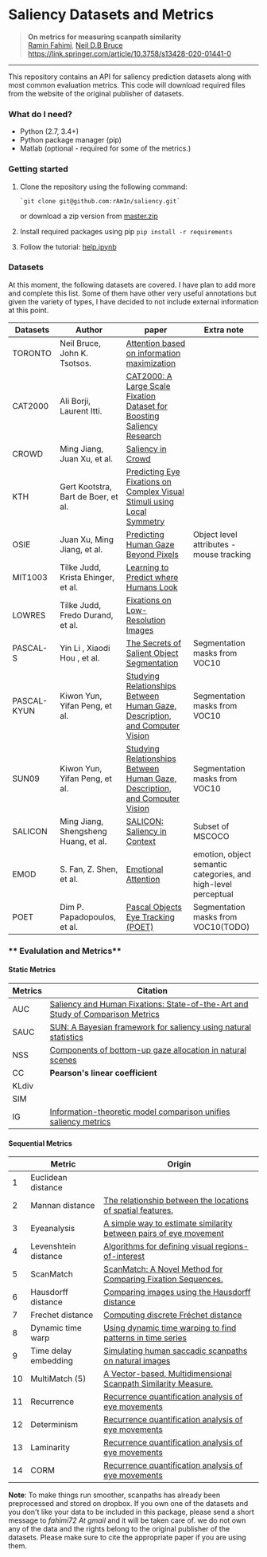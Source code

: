 # Saliency Datasets and Metrics


> **On metrics for measuring scanpath similarity**<br>
> [Ramin Fahimi](https://www.raminfahimi.com), [Neil D.B Bruce](https://socs.uoguelph.ca/~brucen/)<br>
> https://link.springer.com/article/10.3758/s13428-020-01441-0


---



This repository contains an API for saliency prediction datasets along with most common evaluation metrics. This code will download required files from the website of the original publisher of datasets.



### **What do I need?**
 -   Python (2.7, 3.4+)
 -   Python package manager (pip)
 -   Matlab (optional - required for some of the metrics.)


### **Getting started**

 1. Clone the repository using the following command:

		`git clone git@github.com:rAm1n/saliency.git`

	or download a zip version from [master.zip](https://github.com/rAm1n/saliency/archive/master.zip)
2. Install required packages using pip
             `pip install -r requirements`

3. Follow the tutorial:  [help.ipynb](https://github.com/rAm1n/saliency/blob/master/help.ipynb)

### **Datasets**

At this moment, the following datasets are covered. I have plan to add more and complete this list. Some of them have other very useful annotations but given the variety of  types, I have decided to not include external information at this point.


|         Datasets       | Author  | paper                         |Extra note                      |
|----------------|---------------|----------------|-----------------------------|
|TORONTO| Neil Bruce, John K. Tsotsos. |  [Attention based on information maximization ](http://journalofvision.org/7/9/950/)            |           |
|CAT2000          |Ali Borji, Laurent Itti. | [CAT2000: A Large Scale Fixation Dataset for Boosting Saliency Research ](http://arxiv.org/abs/1505.03581)            ||
|CROWD          |Ming Jiang, Juan Xu, et al. | [Saliency in Crowd ](http://www.ece.nus.edu.sg/stfpage/eleqiz/publications/pdf/crowd_eccv14.pdf)            |            |
|KTH          |Gert Kootstra, Bart de Boer, et al.  | [Predicting Eye Fixations on Complex Visual Stimuli using Local Symmetry ](http://www.csc.kth.se/~kootstra/index.php?item=602&menu=&file=http://dx.doi.org/10.1007/s12559-010-9089-5)            |            |
|OSIE          |Juan Xu, Ming Jiang, et al. | [Predicting Human Gaze Beyond Pixels](http://www.ece.nus.edu.sg/stfpage/eleqiz/publications/pdf/saliency_jov14.pdf)            |Object level attributes - mouse tracking          |
|MIT1003          |Tilke Judd, Krista Ehinger, et al.  | [Learning to Predict where Humans Look](http://people.csail.mit.edu/tjudd/WherePeopleLook/Docs/wherepeoplelook.pdf)            |            |
|LOWRES          |Tilke Judd, Fredo Durand, et al. | [Fixations on Low-Resolution Images](http://www.journalofvision.org/content/11/4/14.full.pdf+html)            |           |
|PASCAL-S          |Yin Li , Xiaodi Hou , et al. | [The Secrets of Salient Object Segmentation](http://openaccess.thecvf.com/content_cvpr_2014/papers/Li_The_Secrets_of_2014_CVPR_paper.pdf)            |Segmentation masks from VOC10            |
|PASCAL-KYUN          |Kiwon Yun, Yifan Peng, et al. | [Studying Relationships Between Human Gaze, Description, and Computer Vision](https://www3.cs.stonybrook.edu/~kyun/papers/kiwon_cvpr13_gaze.pdf)            |Segmentation masks from VOC10    |
|SUN09          |Kiwon Yun, Yifan Peng, et al. | [Studying Relationships Between Human Gaze, Description, and Computer Vision](https://www3.cs.stonybrook.edu/~kyun/papers/kiwon_cvpr13_gaze.pdf)            |Segmentation masks from VOC10    |
|SALICON          |Ming Jiang, Shengsheng Huang, et al.| [SALICON: Saliency in Context](http://www-users.cs.umn.edu/~qzhao/publications/pdf/salicon_cvpr15.pdf) |Subset of MSCOCO          |
|EMOD          |S. Fan, Z. Shen, et al. | [Emotional Attention](https://nus-sesame.top/emotionalattention/) |emotion, object semantic categories, and high-level perceptual           |
|POET          | Dim P. Papadopoulos, et al. | [Pascal Objects Eye Tracking (POET) ](http://calvin.inf.ed.ac.uk/datasets/poet-dataset/)            |Segmentation masks from VOC10(TODO)            |


<!-- **Let's get started**: -->

<!-- A jupyter notebook version of this tutorial has been added:  [help.ipynb](https://github.com/rAm1n/saliency/blob/master/help.ipynb) -->

<!--

	"""
		Assuming that:

		N = Number of examples
		O = Number of observers
		F = Number of fixations
		D = Fixation spec (posX, posY, Duration, Start, End)

		* If the ordering is constant across images and represents specific observers,
		* it has been preserved (exp. OSIE).
	"""

    from saliency.dataset import SaliencyDataset
    dataset = SaliencyDataset()

	# Dataset files will be stored in ~/tmp/saliency.
	# Consider passing a config dict to change it accordingly
		CONFIG = {
			'data_path' : os.path.expanduser('~/tmp/saliency/'),
			'auto_download' : True,
			}
		dataset = SaliencyDataset(config=CONFIG)

	# get list of currenly converted datsets.
	dataset.dataset_names()
	['TORONTO', 'CAT2000', 'CROWD', 'SALICON', 'LOWRES',\
		 'KTH', 'OSIE', 'MIT1003', 'PASCAL-S', 'EMOD', 'POET',\
		 'PASCAL-KYUN', 'SUN09']

	# Load your favourite dataset.
   	 dataset.load('OSIE')

	# list of annotations available for the chosen dataset.
	 dataset.data_type
	>>> array([u'heatmap', u'sequence', u'sequence_mouse_lab', u'sequence_mouse_amt'], dtype='<U18')

	# from now on, 'get' function will be your friend.
	# It can retrieve and return scanpaths. use one of the keys from data_type
	sequence = dataset.get('sequence') # return a np array. (N,O,F,D)

	# Or only the path to heatmaps
	heatmap_path = dataset.get('heatmap_path') # will return a list of paths

	# Or it can read and return stimuli in numpy format
	stimuli = dataset.get('stimuli') # will return np array (N, W, H, 3)

	# Consider passing a list of index if not everything is needed.
	samples = dataset.get('stimuli_path', index=range(10))

	# Also a list of Users if you only need specific observers from the dataset
	seqs = dataset.get('sequence', index=range(100), users=range(2,10))

	# Some metrics like AUC need fixation maps instead of heatmaps (N, W, H)
	fixations = dataset.get('fixation', index=range(10))




### **Processing & filtering scanpaths.**

Eye-tracking data and specifically scanpath always have errors and out of boundary fixation points.

    # Fixations in percntile format according to image resolution (N,O,F,D)
    sequence = dataset.get('sequence', percentile=True)

	# Remove out of boundary fixations:
	sequence = dataset.get('sequence', percentile=True, modify='remove')
	# or bring them back right inside boundary.
	sequence = dataset.get('sequence', percentile=True, modify='fix')
 -->


### ** Evalulation and Metrics**


#### Static Metrics




|         Metrics       |Citation                          |                          
|----------------|-------------------------------|
|AUC | [Saliency and Human Fixations: State-of-the-Art and Study of Comparison Metrics](https://ieeexplore.ieee.org/document/6751253) |
|SAUC  | [SUN: A Bayesian framework for saliency using natural statistics](https://jov.arvojournals.org/article.aspx?articleid=2297284) |
|NSS          | [Components of bottom-up gaze allocation in natural scenes](https://jov.arvojournals.org/article.aspx?articleid=2132474) |          
|CC          | **Pearson's linear coefficient** |      
|KLdiv          | |   
|SIM          | |   
|IG       | [Information-theoretic model comparison unifies saliency metrics](https://www.pnas.org/content/112/52/16054)|   


#### Sequential Metrics



|    | Metric               | Origin |
|----|----------------------|----------|
| 1  | Euclidean distance   |          |
| 2  | Mannan distance      |  [The relationship between the locations of spatial features.](https://www.ncbi.nlm.nih.gov/pubmed/9061830)        |
| 3  | Eyeanalysis          | [A simple way to estimate similarity between pairs of eye movement](https://bop.unibe.ch/JEMR/article/view/2326)        |
| 4  | Levenshtein distance |    [Algorithms for defining visual regions-of-interest](https://ieeexplore.ieee.org/document/877520)      |
| 5  | ScanMatch            |  [ScanMatch: A Novel Method for Comparing Fixation Sequences.](https://seis.bristol.ac.uk/~psidg/ScanMatch/CMTG2010.pdf)        |
| 6  | Hausdorff distance   |    [Comparing images using the Hausdorff distance](https://ieeexplore.ieee.org/document/232073)      |
| 7  | Frechet distance     |   [Computing discrete Fréchet distance](http://www.kr.tuwien.ac.at/staff/eiter/et-archive/cdtr9464.pdf)       |
| 8  | Dynamic time warp    |   [Using dynamic time warping to find patterns in time series](http://www.aaai.org/Papers/Workshops/1994/WS-94-03/WS94-03-031.pdf)       |
| 9  | Time delay embedding | [Simulating human saccadic scanpaths on natural images](https://ieeexplore.ieee.org/document/5995423/) | Adopted from [Fixaton](https://github.com/dariozanca/FixaTons)|         |
| 10 | MultiMatch (5)       | [A Vector-based, Multidimensional Scanpath Similarity Measure.](https://dl.acm.org/citation.cfm?id=1743718)         |
| 11 | Recurrence           |  [Recurrence quantification analysis of eye movements](https://link.springer.com/article/10.3758/s13428-012-0299-5)       |
| 12 | Determinism          |  [Recurrence quantification analysis of eye movements](https://link.springer.com/article/10.3758/s13428-012-0299-5)        |
| 13 | Laminarity           |  [Recurrence quantification analysis of eye movements](https://link.springer.com/article/10.3758/s13428-012-0299-5)        |
| 14 | CORM                 |   [Recurrence quantification analysis of eye movements](https://link.springer.com/article/10.3758/s13428-012-0299-5)       |



**Note**: To make things run smoother, scanpaths has already been preprocessed and stored on dropbox. If you own one of the datasets and you don't like your data to be included in this package, please send a short message to  *fahimi72 At gmail* and it will be taken care of. we do not own any of the data and the rights belong to the original publisher of the datasets. Please make sure to cite the appropriate paper if you are using them.


